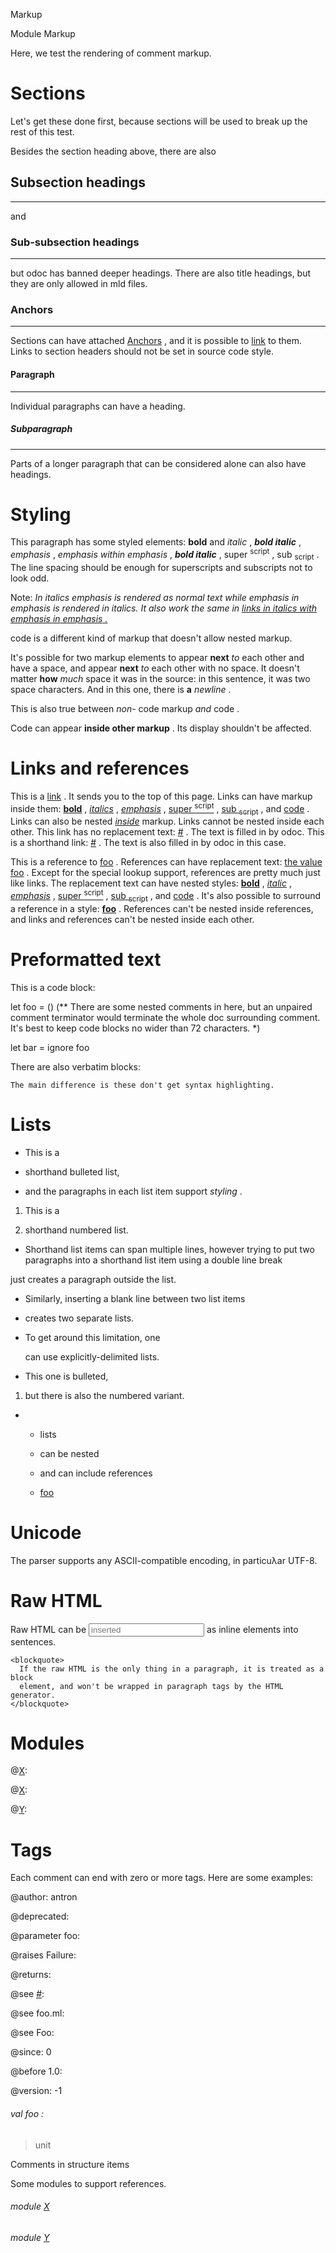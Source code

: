 Markup

Module Markup

Here, we test the rendering of comment markup.

# Sections

Let's get these done first, because sections will be used to break up the rest of this test.

Besides the section heading above, there are also

## Subsection headings

---

and

### Sub-subsection headings

---

but odoc has banned deeper headings. There are also title headings, but they are only allowed in mld files.

### Anchors

---

Sections can have attached [Anchors](#anchors) , and it is possible to [link](#anchors) to them. Links to section headers should not be set in source code style.

#### Paragraph

---

Individual paragraphs can have a heading.

##### Subparagraph

---

Parts of a longer paragraph that can be considered alone can also have headings.

# Styling

This paragraph has some styled elements: **bold** and _italic_ , **_bold italic_** , _emphasis_ , __emphasis_ within emphasis_ , **_bold italic_** , super <sup>script</sup> , sub <sub>script</sub> . The line spacing should be enough for superscripts and subscripts not to look odd.

Note: _In italics _emphasis_ is rendered as normal text while _emphasis _in_ emphasis_ is rendered in italics._ _It also work the same in [links in italics with _emphasis _in_ emphasis_ .](#)_

code is a different kind of markup that doesn't allow nested markup.

It's possible for two markup elements to appear **next** _to_ each other and have a space, and appear **next** _to_ each other with no space. It doesn't matter **how** _much_ space it was in the source: in this sentence, it was two space characters. And in this one, there is **a** _newline_ .

This is also true between _non-_ code markup _and_ code .

Code can appear **inside other markup** . Its display shouldn't be affected.

# Links and references

This is a [link](#) . It sends you to the top of this page. Links can have markup inside them: [**bold**](#) , [_italics_](#) , [_emphasis_](#) , [super <sup>script</sup>](#) , [sub <sub>script</sub>](#) , and [code](#) . Links can also be nested _[inside](#)_ markup. Links cannot be nested inside each other. This link has no replacement text: [#](#) . The text is filled in by odoc. This is a shorthand link: [#](#) . The text is also filled in by odoc in this case.

This is a reference to [foo](#val-foo) . References can have replacement text: [the value foo](#val-foo) . Except for the special lookup support, references are pretty much just like links. The replacement text can have nested styles: [**bold**](#val-foo) , [_italic_](#val-foo) , [_emphasis_](#val-foo) , [super <sup>script</sup>](#val-foo) , [sub <sub>script</sub>](#val-foo) , and [code](#val-foo) . It's also possible to surround a reference in a style: **[foo](#val-foo)** . References can't be nested inside references, and links and references can't be nested inside each other.

# Preformatted text

This is a code block:

let foo = ()
(** There are some nested comments in here, but an unpaired comment
    terminator would terminate the whole doc surrounding comment. It's
    best to keep code blocks no wider than 72 characters. *)

let bar =
  ignore foo

There are also verbatim blocks:

```
The main difference is these don't get syntax highlighting.
```

# Lists

- This is a

- shorthand bulleted list,

- and the paragraphs in each list item support _styling_ .

1. This is a

2. shorthand numbered list.

- Shorthand list items can span multiple lines, however trying to put two paragraphs into a shorthand list item using a double line break

just creates a paragraph outside the list.

- Similarly, inserting a blank line between two list items

- creates two separate lists.

- To get around this limitation, one
  
  can use explicitly-delimited lists.

- This one is bulleted,

1. but there is also the numbered variant.

- - lists
  
  - can be nested
  
  - and can include references
  
  - [foo](#val-foo)

# Unicode

The parser supports any ASCII-compatible encoding, in particuλar UTF-8.

# Raw HTML

Raw HTML can be <input type="text" placeholder="inserted"> as inline elements into sentences.


    <blockquote>
      If the raw HTML is the only thing in a paragraph, it is treated as a block
      element, and won't be wrapped in paragraph tags by the HTML generator.
    </blockquote>
    

# Modules

@[X](Markup.X.md): 

@[X](Markup.X.md): 

@[Y](Markup.Y.md): 

# Tags

Each comment can end with zero or more tags. Here are some examples:

@author: antron

@deprecated: 

@parameter foo: 

@raises Failure: 

@returns: 

@see [#](#): 

@see foo.ml: 

@see Foo: 

@since: 0

@before 1.0: 

@version: -1

<a id="val-foo"></a>

###### val foo :

> unit


Comments in structure items 

Some modules to support references.

<a id="module-X"></a>

###### module [X](Markup.X.md)

<a id="module-Y"></a>

###### module [Y](Markup.Y.md)